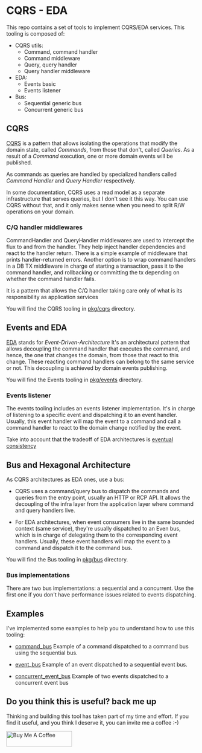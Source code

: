 # CQRS - EDA
This repo contains a set of tools to implement CQRS/EDA services. This tooling is composed of:

* CQRS utils:
    * Command, command handler
    * Command middleware
    * Query, query handler
    * Query handler middleware
* EDA:
    * Events basic
    * Events listener
* Bus:
    * Sequential generic bus
    * Concurrent generic bus

## CQRS
[CQRS](https://learn.microsoft.com/en-us/azure/architecture/patterns/cqrs) is a pattern that allows isolating the operations that modify the domain state, called *Commands*, from those that don't, called *Queries*. As a result of a *Command* execution, one or more domain events will be published.

As commands as queries are handled by specialized handlers called *Command Handler* and *Query Handler* respectively.

In some documentation, CQRS uses a read model as a separate infrastructure that serves queries, but I don't see it this way. You can use  CQRS without that, and it only makes sense when you need to split R/W operations on your domain.

### C/Q handler middlewares
CommandHandler and QueryHandler middlewares are used to intercept the flux to and from the handler. They help inject handler dependencies and react to the handler return. There is a simple example of middleware that prints handler-returned errors. Another option is to wrap command handlers in a DB TX middleware in charge of starting a transaction, pass it to the command handler, and rollbacking or committing the tx depending on whether the command handler fails.

It is a pattern that allows the C/Q handler taking care only of what is its responsibility as application services

You will find the CQRS tooling in [pkg/cqrs](pkg/cqrs) directory.

## Events and EDA
[EDA](https://en.wikipedia.org/wiki/Event-driven_architecture) stands for *Event-Driven-Architecture* It's an architectural pattern that allows decoupling the command handler that executes the command, and hence, the one that changes the domain, from those that react to this change. These reacting command handlers can belong to the same service or not. This decoupling is achieved by domain events publishing.

You will find the Events tooling in [pkg/events](pkg/events) directory.

### Events listener
The events tooling includes an events listener implementation. It's in charge of listening to a specific event and dispatching it to an event handler. Usually, this event handler will map the event to a command and call a command handler to react to the domain change notified by the event.

Take into account that the tradeoff of EDA architectures is [eventual consistency](https://en.wikipedia.org/wiki/Eventual_consistency)

## Bus and Hexagonal Architecture
As CQRS architectures as EDA ones, use a bus:

* CQRS uses a command/query bus to dispatch the commands and queries from the entry point, usually an HTTP or RCP API. It allows the decoupling of the infra layer from the application layer where command and query handlers live.

* For EDA architectures, when event consumers live in the same bounded context (same service), they're usually dispatched to an Even bus, which is in charge of delegating them to the corresponding event handlers. Usually, these event handlers will map the event to a command and dispatch it to the command bus.

You will find the Bus tooling in [pkg/bus](pkg/bus) directory.

### Bus implementations
There are two bus implementations: a sequential and a concurrent. Use the first one if you don't have performance issues related to events dispatching.

## Examples
I've implemented some examples to help you to understand how to use this tooling:

* [command_bus](examples/concurrent_bus) Example of a command dispatched to a command bus using the sequential bus.

* [event_bus](examples/events_bus) Example of an event dispatched to a sequential event bus.

* [concurrent_event_bus](examples/concurrent_event_bus) Example of two events dispatched to a concurrent event bus

## Do you think this is useful? back me up
Thinking and building this tool has taken part of my time and effort. If you find it useful, and you think I deserve it, you can invite me a coffee :-)

 <a href="https://www.buymeacoffee.com/jaumearus" target="_blank"><img src="https://cdn.buymeacoffee.com/buttons/default-orange.png" alt="Buy Me A Coffee" height="41" width="174"></a>
